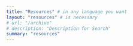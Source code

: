 ```yaml
---
title: "Resources" # in any language you want
layout: "resources" # is necessary
# url: "/archive"
# description: "Description for Search"
summary: "resources"
---
```

